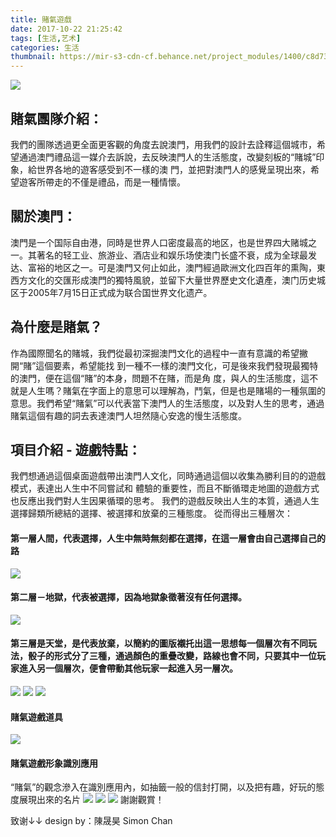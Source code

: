 ```yaml
---
title: 賭氣遊戲
date: 2017-10-22 21:25:42
tags: [生活,艺术]
categories: 生活
thumbnail: https://mir-s3-cdn-cf.behance.net/project_modules/1400/c8d73354503125.595e114dc0b64.jpg
---
```

![](https://mir-s3-cdn-cf.behance.net/project_modules/1400/cb3f9b54503125.595e631670f5a.jpg)
## 賭氣團隊介紹：
我們的團隊透過更全面更客觀的角度去說澳門，用我們的設計去詮釋這個城市，希望通過澳門禮品這一媒介去訴說，去反映澳門人的生活態度，改變刻板的“賭城”印象，給世界各地的遊客感受到不一樣的澳 門，並把對澳門人的感覺呈現出來，希望遊客所帶走的不僅是禮品，而是一種情懷。
## 關於澳門：
澳門是一个国际自由港，同時是世界人口密度最高的地区，也是世界四大赌城之一。其著名的轻工业、旅游业、酒店业和娱乐场使澳门长盛不衰，成为全球最发达、富裕的地区之一。可是澳門又何止如此，澳門經過歐洲文化四百年的熏陶，東西方文化的交匯形成澳門的獨特風貌，並留下大量世界歷史文化遺產，澳门历史城区于2005年7月15日正式成为联合国世界文化遗产。
## 為什麼是賭氣？ 
作為國際聞名的賭城，我們從最初深掘澳門文化的過程中一直有意識的希望撇開“賭”這個要素，希望能找 到一種不一樣的澳門文化，可是後來我們發現最獨特的澳門，便在這個“賭”的本身，問題不在賭，而是角 度，與人的生活態度，這不就是人生嗎？賭氣在字面上的意思可以理解為，鬥氣，但是也是賭場的一種氛圍的意思。我們希望“賭氣”可以代表當下澳門人的生活態度，以及對人生的思考，通過賭氣這個有趣的詞去表達澳門人坦然隨心安逸的慢生活態度。
## 項目介紹 - 遊戲特點：
我們想通過這個桌面遊戲帶出澳門人文化，同時通過這個以收集為勝利目的的遊戲模式，表達出人生中不同嘗試和 體驗的重要性，而且不斷循環走地圖的遊戲方式也反應出我們對人生因果循環的思考。 我們的遊戲反映出人生的本質，通過人生選擇歸類所總結的選擇、被選擇和放棄的三種態度。 從而得出三種層次：
#### 第一層人間，代表選擇，人生中無時無刻都在選擇，在這一層會由自己選擇自己的路
![](https://mir-s3-cdn-cf.behance.net/project_modules/1400/1da98154503125.595dffaaf0d6a.png)
#### 第二層－地獄，代表被選擇，因為地獄象徵著沒有任何選擇。
![](https://mir-s3-cdn-cf.behance.net/project_modules/1400/7a415854503125.595dffaaf1461.png)
#### 第三層是天堂，是代表放棄，以簡約的圖版襯托出這一思想每一個層次有不同玩法，骰子的形式分了三種，通過顏色的重疊改變，路線也會不同，只要其中一位玩家進入另一個層次，便會帶動其他玩家一起進入另一層次。
![](https://mir-s3-cdn-cf.behance.net/project_modules/1400/c7489254503125.595dffaaf10e6.png)
![](https://mir-s3-cdn-cf.behance.net/project_modules/1400/ae1dee54503125.595e040551263.gif)
![](https://mir-s3-cdn-cf.behance.net/project_modules/1400/991acc54503125.595e165f41771.jpg)
#### 賭氣遊戲道具
![](https://mir-s3-cdn-cf.behance.net/project_modules/1400/8ee10f54503125.595e165f41b6c.jpg)
#### 賭氣遊戲形象識別應用
“賭氣”的觀念滲入在識別應用內，如抽籤一般的信封打開，以及把有趣，好玩的態度展現出來的名片
![](https://mir-s3-cdn-cf.behance.net/project_modules/1400/65a4c054503125.595e114dbfd53.jpg)
![](https://mir-s3-cdn-cf.behance.net/project_modules/1400/6d921454503125.595e114dc07cb.jpg)
![](https://mir-s3-cdn-cf.behance.net/project_modules/1400/805bc354503125.595e114dc0032.jpg)
謝謝觀賞！

致谢↓↓
design by：陳晟昊   Simon Chan